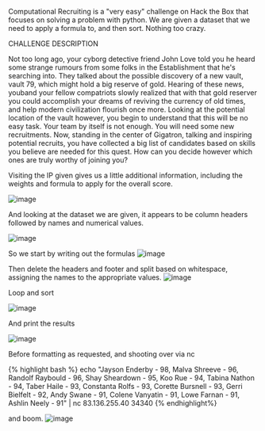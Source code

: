 Computational Recruiting is a "very easy" challenge on Hack the Box that focuses on solving a problem with python. We are given a dataset that we need to apply a formula to, and then sort. Nothing too crazy.

CHALLENGE DESCRIPTION

Not too long ago, your cyborg detective friend John Love told you he heard some strange rumours from some folks in the Establishment that he's searching into. They talked about the possible discovery of a new vault, vault 79, which might hold a big reserve of gold. Hearing of these news, youband your fellow compatriots slowly realized that with that gold reserver you could accomplish your dreams of reviving the currency of old times, and help modern civilization flourish once more. Looking at the potential location of the vault however, you begin to understand that this will be no easy task. Your team by itself is not enough. You will need some new recruitments. Now, standing in the center of Gigatron, talking and inspiring potential recruits, you have collected a big list of candidates based on skills you believe are needed for this quest. How can you decide however which ones are truly worthy of joining you?

Visiting the IP given gives us a little additional information, including the weights and formula to apply for the overall score. 

![image](https://github.com/user-attachments/assets/f0a701d4-8879-4731-8e3f-affff2f8ed72)

And looking at the dataset we are given, it appears to be column headers followed by names and numerical values. 

![image](https://github.com/user-attachments/assets/d2354521-72eb-41ad-aae6-820899629d86)

So we start by writing out the formulas
![image](https://github.com/user-attachments/assets/991edc32-0659-430f-87e5-7ba33c0a8610)

Then delete the headers and footer and split based on whitespace, assigning the names to the appropriate values. 
![image](https://github.com/user-attachments/assets/3b9fb52f-6128-44de-9f51-192f0a7491c9)

Loop and sort

![image](https://github.com/user-attachments/assets/f50b1e24-17cd-4c99-8721-4a1d73e51f72)

And print the results

![image](https://github.com/user-attachments/assets/a9117a37-df0e-483f-9b01-0f4d23b11831)

Before formatting as requested, and shooting over via nc

{% highlight bash %} echo "Jayson Enderby - 98, Malva Shreeve - 96, Randolf Raybould - 96, Shay Sheardown - 95, Koo Rue - 94, Tabina Nathon - 94, Taber Haile - 93, Constanta Rolfs - 93, Corette Bursnell - 93, Gerri Bielfelt - 92, Andy Swane - 91, Colene Vanyatin - 91, Lowe Farnan - 91, Ashlin Neely - 91" | nc 83.136.255.40 34340 {% endhighlight%}

and boom.
![image](https://github.com/user-attachments/assets/ca787e96-5a51-4337-8fc1-66e6757ea2e9)
